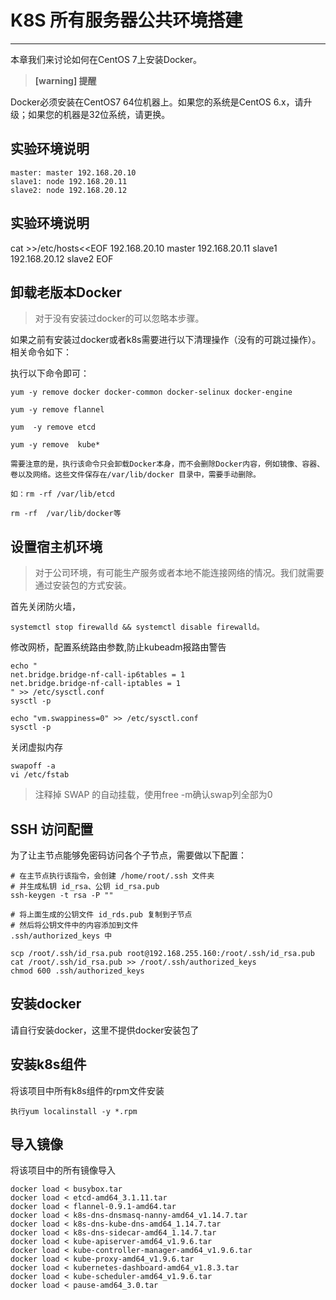 # K8S 所有服务器公共环境搭建

---

本章我们来讨论如何在CentOS 7上安装Docker。
> **[warning] 提醒**

Docker必须安装在CentOS7 64位机器上。如果您的系统是CentOS 6.x，请升级；如果您的机器是32位系统，请更换。<br>


## 实验环境说明
```
master: master 192.168.20.10
slave1: node 192.168.20.11
slave2: node 192.168.20.12
```


## 实验环境说明
cat >>/etc/hosts<<EOF
192.168.20.10 master 
192.168.20.11 slave1
192.168.20.12 slave2
EOF

## 卸载老版本Docker
> 对于没有安装过docker的可以忽略本步骤。

如果之前有安装过docker或者k8s需要进行以下清理操作（没有的可跳过操作）。相关命令如下：

执行以下命令即可：
```
yum -y remove docker docker-common docker-selinux docker-engine

yum -y remove flannel

yum  -y remove etcd

yum -y remove  kube*

需要注意的是，执行该命令只会卸载Docker本身，而不会删除Docker内容，例如镜像、容器、卷以及网络。这些文件保存在/var/lib/docker 目录中，需要手动删除。

如：rm -rf /var/lib/etcd

rm -rf  /var/lib/docker等
```



## 设置宿主机环境
>对于公司环境，有可能生产服务或者本地不能连接网络的情况。我们就需要通过安装包的方式安装。

首先关闭防火墙，
```
systemctl stop firewalld && systemctl disable firewalld。
```

修改网桥，配置系统路由参数,防止kubeadm报路由警告


```
echo "
net.bridge.bridge-nf-call-ip6tables = 1
net.bridge.bridge-nf-call-iptables = 1
" >> /etc/sysctl.conf
sysctl -p
```


```
echo "vm.swappiness=0" >> /etc/sysctl.conf
sysctl -p
```
关闭虚拟内存


```
swapoff -a
vi /etc/fstab
```
>注释掉 SWAP 的自动挂载，使用free -m确认swap列全部为0




## SSH 访问配置



为了让主节点能够免密码访问各个子节点，需要做以下配置：
```
# 在主节点执行该指令，会创建 /home/root/.ssh 文件夹
# 并生成私钥 id_rsa、公钥 id_rsa.pub
ssh-keygen -t rsa -P ""

# 将上面生成的公钥文件 id_rds.pub 复制到子节点
# 然后将公钥文件中的内容添加到文件
.ssh/authorized_keys 中

scp /root/.ssh/id_rsa.pub root@192.168.255.160:/root/.ssh/id_rsa.pub
cat /root/.ssh/id_rsa.pub >> /root/.ssh/authorized_keys
chmod 600 .ssh/authorized_keys
```


## 安装docker
请自行安装docker，这里不提供docker安装包了


## 安装k8s组件
将该项目中所有k8s组件的rpm文件安装
```
执行yum localinstall -y *.rpm
```


## 导入镜像

将该项目中的所有镜像导入
```
docker load < busybox.tar
docker load < etcd-amd64_3.1.11.tar
docker load < flannel-0.9.1-amd64.tar
docker load < k8s-dns-dnsmasq-nanny-amd64_v1.14.7.tar
docker load < k8s-dns-kube-dns-amd64_1.14.7.tar
docker load < k8s-dns-sidecar-amd64_1.14.7.tar
docker load < kube-apiserver-amd64_v1.9.6.tar
docker load < kube-controller-manager-amd64_v1.9.6.tar
docker load < kube-proxy-amd64_v1.9.6.tar
docker load < kubernetes-dashboard-amd64_v1.8.3.tar
docker load < kube-scheduler-amd64_v1.9.6.tar
docker load < pause-amd64_3.0.tar
```